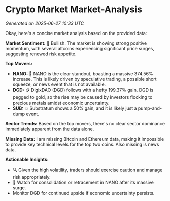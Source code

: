 # Crypto Market Market-Analysis
*Generated on 2025-06-27 10:33 UTC*

Okay, here's a concise market analysis based on the provided data:

**Market Sentiment:** 🚀 Bullish. The market is showing strong positive momentum, with several altcoins experiencing significant price surges, suggesting renewed risk appetite.

**Top Movers:**

*   **NANO:** 🌠 NANO is the clear standout, boasting a massive 374.56% increase. This is likely driven by speculative trading, a possible short squeeze, or news event that is not available.
*   **DGD:** 🪙 DigixDAO (DGD) follows with a hefty 199.37% gain. DGD is pegged to gold, so the rise may be caused by investors flocking to precious metals amidst economic uncertainty.
*   **SUB:** 💥 Substratum shows a 50% gain, and it is likely just a pump-and-dump event.

**Sector Trends:**
Based on the top movers, there's no clear sector dominance immediately apparent from the data alone.

**Missing Data:** I am missing Bitcoin and Ethereum data, making it impossible to provide key technical levels for the top two coins. Also missing is news data.

**Actionable Insights:**

*   🔍 Given the high volatility, traders should exercise caution and manage risk appropriately.
*   👀 Watch for consolidation or retracement in NANO after its massive surge.
*   Monitor DGD for continued upside if economic uncertainty persists.
